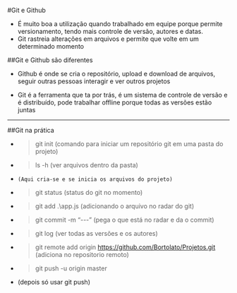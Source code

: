 #Git e Github

- É muito boa a utilização quando trabalhado em equipe porque permite versionamento, tendo mais controle de versão, autores e datas.
- Git rastreia alterações em arquivos e permite que volte em um determinado momento

##Git e Github são diferentes

- Github é onde se cria o repositório, upload e download de arquivos, seguir outras pessoas interagir e ver outros projetos

- Git é a ferramenta que ta por trás, é um sistema de controle de versão e é distribuído, pode trabalhar offline porque todas as versões estão juntas

-----------------------------------------------------------------------

##Git na prática

- > git init	(comando para iniciar um repositório git em uma pasta do projeto)
- > ls -h		(ver arquivos dentro da pasta)
-     (Aqui cria-se e se inicia os arquivos do projeto)
- > git status	(status do git no momento)
- > git add .\app.js (adicionando o arquivo no radar do git)
- > git commit -m “---” (pega o que está no radar e da o commit)
- > git log 		(ver todas as versões e os autores)
- > git remote add origin https://github.com/Bortolato/Projetos.git (adiciona no repositorio remoto)
- > git push -u origin master
-    (depois só usar git push)
